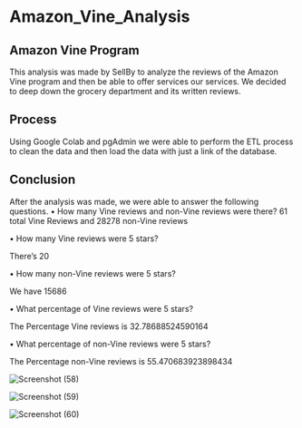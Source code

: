 # Amazon_Vine_Analysis

## Amazon Vine Program

This analysis was made by SellBy to analyze the reviews of the Amazon Vine program and then be able to offer services our services. We decided to deep down the grocery department and its written reviews.


## Process
Using Google Colab and pgAdmin we were able to perform the ETL process to clean the data and then load the data with just a link of the database.

## Conclusion

After the analysis was made, we were able to answer the following questions. 
•	How many Vine reviews and non-Vine reviews were there? 
             61 total Vine Reviews and 28278 non-Vine reviews 

•	How many Vine reviews were 5 stars?
  
  There’s 20
  
•	How many non-Vine reviews were 5 stars?
  
  We have 15686
  
•	What percentage of Vine reviews were 5 stars? 
  
  The Percentage Vine reviews is 32.78688524590164
  
•	What percentage of non-Vine reviews were 5 stars?
  
  The Percentage non-Vine reviews is 55.470683923898434

![Screenshot (58)](https://user-images.githubusercontent.com/114957364/220253912-cf80fb93-2a29-4532-a5eb-08f9b07f752b.png)


![Screenshot (59)](https://user-images.githubusercontent.com/114957364/220253929-9a837aaf-fb35-4d68-8411-4529a64fb473.png)


![Screenshot (60)](https://user-images.githubusercontent.com/114957364/220253937-501bce76-7a42-42d7-ae50-11967fcd56b9.png)

